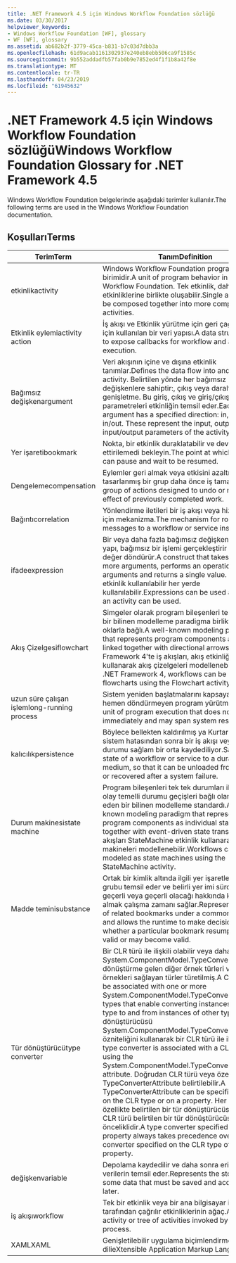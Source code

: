 ```yaml
---
title: .NET Framework 4.5 için Windows Workflow Foundation sözlüğü
ms.date: 03/30/2017
helpviewer_keywords:
- Windows Workflow Foundation [WF], glossary
- WF [WF], glossary
ms.assetid: ab682b2f-3779-45ca-b831-b7c03d7dbb3a
ms.openlocfilehash: 61d9acab1161302937e240eb8ebb506ca9f1585c
ms.sourcegitcommit: 9b552addadfb57fab0b9e7852ed4f1f1b8a42f8e
ms.translationtype: MT
ms.contentlocale: tr-TR
ms.lasthandoff: 04/23/2019
ms.locfileid: "61945632"
---
```

# <a name="windows-workflow-foundation-glossary-for-net-framework-45"></a><span data-ttu-id="de1d8-102">.NET Framework 4.5 için Windows Workflow Foundation sözlüğü</span><span class="sxs-lookup"><span data-stu-id="de1d8-102">Windows Workflow Foundation Glossary for .NET Framework 4.5</span></span>

<span data-ttu-id="de1d8-103">Windows Workflow Foundation belgelerinde aşağıdaki terimler kullanılır.</span><span class="sxs-lookup"><span data-stu-id="de1d8-103">The following terms are used in the Windows Workflow Foundation documentation.</span></span>

## <a name="terms"></a><span data-ttu-id="de1d8-104">Koşulları</span><span class="sxs-lookup"><span data-stu-id="de1d8-104">Terms</span></span>

|<span data-ttu-id="de1d8-105">Terim</span><span class="sxs-lookup"><span data-stu-id="de1d8-105">Term</span></span>|<span data-ttu-id="de1d8-106">Tanım</span><span class="sxs-lookup"><span data-stu-id="de1d8-106">Definition</span></span>|
|----------|----------------|
|<span data-ttu-id="de1d8-107">etkinlik</span><span class="sxs-lookup"><span data-stu-id="de1d8-107">activity</span></span>|<span data-ttu-id="de1d8-108">Windows Workflow Foundation program davranışı birimidir.</span><span class="sxs-lookup"><span data-stu-id="de1d8-108">A unit of program behavior in Windows Workflow Foundation.</span></span> <span data-ttu-id="de1d8-109">Tek etkinlik, daha karmaşık etkinliklerine birlikte oluşabilir.</span><span class="sxs-lookup"><span data-stu-id="de1d8-109">Single activities can be composed together into more complex activities.</span></span>|
|<span data-ttu-id="de1d8-110">Etkinlik eylemi</span><span class="sxs-lookup"><span data-stu-id="de1d8-110">activity action</span></span>|<span data-ttu-id="de1d8-111">İş akışı ve Etkinlik yürütme için geri çağırmalar için kullanılan bir veri yapısı.</span><span class="sxs-lookup"><span data-stu-id="de1d8-111">A data structure used to expose callbacks for workflow and activity execution.</span></span>|
|<span data-ttu-id="de1d8-112">Bağımsız değişken</span><span class="sxs-lookup"><span data-stu-id="de1d8-112">argument</span></span>|<span data-ttu-id="de1d8-113">Veri akışının içine ve dışına etkinlik tanımlar.</span><span class="sxs-lookup"><span data-stu-id="de1d8-113">Defines the data flow into and out of an activity.</span></span> <span data-ttu-id="de1d8-114">Belirtilen yönde her bağımsız değişkenlere sahiptir:, çıkış veya daraltma veya genişletme. Bu giriş, çıkış ve giriş/çıkış parametreleri etkinliğin temsil eder.</span><span class="sxs-lookup"><span data-stu-id="de1d8-114">Each argument has a specified direction: in, out, or in/out. These represent the input, output, and input/output parameters of the activity.</span></span>|
|<span data-ttu-id="de1d8-115">Yer işareti</span><span class="sxs-lookup"><span data-stu-id="de1d8-115">bookmark</span></span>|<span data-ttu-id="de1d8-116">Nokta, bir etkinlik duraklatabilir ve devam ettirilemedi bekleyin.</span><span class="sxs-lookup"><span data-stu-id="de1d8-116">The point at which an activity can pause and wait to be resumed.</span></span>|
|<span data-ttu-id="de1d8-117">Dengeleme</span><span class="sxs-lookup"><span data-stu-id="de1d8-117">compensation</span></span>|<span data-ttu-id="de1d8-118">Eylemler geri almak veya etkisini azaltmak için tasarlanmış bir grup daha önce iş tamamlandı.</span><span class="sxs-lookup"><span data-stu-id="de1d8-118">A group of actions designed to undo or mitigate the effect of previously completed work.</span></span>|
|<span data-ttu-id="de1d8-119">Bağıntı</span><span class="sxs-lookup"><span data-stu-id="de1d8-119">correlation</span></span>|<span data-ttu-id="de1d8-120">Yönlendirme iletileri bir iş akışı veya hizmet örneği için mekanizma.</span><span class="sxs-lookup"><span data-stu-id="de1d8-120">The mechanism for routing messages to a workflow or service instance.</span></span>|
|<span data-ttu-id="de1d8-121">ifade</span><span class="sxs-lookup"><span data-stu-id="de1d8-121">expression</span></span>|<span data-ttu-id="de1d8-122">Bir veya daha fazla bağımsız değişken alan bir yapı, bağımsız bir işlemi gerçekleştirir ve tek bir değer döndürür.</span><span class="sxs-lookup"><span data-stu-id="de1d8-122">A construct that takes in one or more arguments, performs an operation on the arguments and returns a single value.</span></span> <span data-ttu-id="de1d8-123">İfadeler bir etkinlik kullanılabilir her yerde kullanılabilir.</span><span class="sxs-lookup"><span data-stu-id="de1d8-123">Expressions can be used anywhere an activity can be used.</span></span>|
|<span data-ttu-id="de1d8-124">Akış Çizelgesi</span><span class="sxs-lookup"><span data-stu-id="de1d8-124">flowchart</span></span>|<span data-ttu-id="de1d8-125">Simgeler olarak program bileşenleri temsil eden bir bilinen modelleme paradigma birlikte tek yönlü oklarla bağlı.</span><span class="sxs-lookup"><span data-stu-id="de1d8-125">A well-known modeling paradigm that represents program components as symbols linked together with directional arrows.</span></span>  <span data-ttu-id="de1d8-126">.NET Framework 4'te iş akışları, akış etkinliğini kullanarak akış çizelgeleri modellenebilir.</span><span class="sxs-lookup"><span data-stu-id="de1d8-126">In the .NET Framework 4, workflows can be modeled as flowcharts using the Flowchart activity.</span></span>|
|<span data-ttu-id="de1d8-127">uzun süre çalışan işlem</span><span class="sxs-lookup"><span data-stu-id="de1d8-127">long-running process</span></span>|<span data-ttu-id="de1d8-128">Sistem yeniden başlatmalarını kapsayabilir ve hemen döndürmeyen program yürütme birimidir.</span><span class="sxs-lookup"><span data-stu-id="de1d8-128">A unit of program execution that does not return immediately and may span system restarts.</span></span>|
|<span data-ttu-id="de1d8-129">kalıcılık</span><span class="sxs-lookup"><span data-stu-id="de1d8-129">persistence</span></span>|<span data-ttu-id="de1d8-130">Böylece bellekten kaldırılmış ya Kurtarılan bir sistem hatasından sonra bir iş akışı veya hizmet durumu sağlam bir orta kaydediliyor.</span><span class="sxs-lookup"><span data-stu-id="de1d8-130">Saving the state of a workflow or service to a durable medium, so that it can be unloaded from memory or recovered after a system failure.</span></span>|
|<span data-ttu-id="de1d8-131">Durum makinesi</span><span class="sxs-lookup"><span data-stu-id="de1d8-131">state machine</span></span>|<span data-ttu-id="de1d8-132">Program bileşenleri tek tek durumları ile birlikte olay temelli durumu geçişleri bağlı olarak temsil eden bir bilinen modelleme standardı.</span><span class="sxs-lookup"><span data-stu-id="de1d8-132">A well-known modeling paradigm that represents program components as individual states linked together with event-driven state transitions.</span></span>  <span data-ttu-id="de1d8-133">İş akışları StateMachine etkinlik kullanarak Durum makineleri modellenebilir.</span><span class="sxs-lookup"><span data-stu-id="de1d8-133">Workflows can be modeled as state machines using the StateMachine activity.</span></span>|
|<span data-ttu-id="de1d8-134">Madde temini</span><span class="sxs-lookup"><span data-stu-id="de1d8-134">substance</span></span>|<span data-ttu-id="de1d8-135">Ortak bir kimlik altında ilgili yer işaretlerinin bir grubu temsil eder ve belirli yer imi sürdürme geçerli veya geçerli olacağı hakkında kararlar almak çalışma zamanı sağlar.</span><span class="sxs-lookup"><span data-stu-id="de1d8-135">Represents a group of related bookmarks under a common identifier and allows the runtime to make decisions about whether a particular bookmark resumption is valid or may become valid.</span></span>|
|<span data-ttu-id="de1d8-136">Tür dönüştürücü</span><span class="sxs-lookup"><span data-stu-id="de1d8-136">type converter</span></span>|<span data-ttu-id="de1d8-137">Bir CLR türü ile ilişkili olabilir veya daha fazla System.ComponentModel.TypeConverter dönüştürme gelen diğer örnek türleri ve CLR türü örnekleri sağlayan türler türetilmiş.</span><span class="sxs-lookup"><span data-stu-id="de1d8-137">A CLR type can be associated with one or more System.ComponentModel.TypeConverter derived types that enable converting instances of the CLR type to and from instances of other types.</span></span> <span data-ttu-id="de1d8-138">Bir tür dönüştürücüsü System.ComponentModel.TypeConverterAttribute özniteliğini kullanarak bir CLR türü ile ilişkilidir.</span><span class="sxs-lookup"><span data-stu-id="de1d8-138">A type converter is associated with a CLR type using the System.ComponentModel.TypeConverterAttribute attribute.</span></span>  <span data-ttu-id="de1d8-139">Doğrudan CLR türü veya özellik bir TypeConverterAttribute belirtilebilir.</span><span class="sxs-lookup"><span data-stu-id="de1d8-139">A TypeConverterAttribute can be specified directly on the CLR type or on a property.</span></span> <span data-ttu-id="de1d8-140">Her zaman bir özellikte belirtilen bir tür dönüştürücüsü özelliğin CLR türü belirtilen bir tür dönüştürücüsü daha önceliklidir.</span><span class="sxs-lookup"><span data-stu-id="de1d8-140">A type converter specified on a property always takes precedence over a type converter specified on the CLR type of the property.</span></span>|
|<span data-ttu-id="de1d8-141">değişken</span><span class="sxs-lookup"><span data-stu-id="de1d8-141">variable</span></span>|<span data-ttu-id="de1d8-142">Depolama kaydedilir ve daha sonra erişilen bazı verilerin temsil eder.</span><span class="sxs-lookup"><span data-stu-id="de1d8-142">Represents the storage of some data that must be saved and accessed later.</span></span>|
|<span data-ttu-id="de1d8-143">iş akışı</span><span class="sxs-lookup"><span data-stu-id="de1d8-143">workflow</span></span>|<span data-ttu-id="de1d8-144">Tek bir etkinlik veya bir ana bilgisayar işlemi tarafından çağrılır etkinliklerinin ağaç.</span><span class="sxs-lookup"><span data-stu-id="de1d8-144">A single activity or tree of activities invoked by a host process.</span></span>|
|<span data-ttu-id="de1d8-145">XAML</span><span class="sxs-lookup"><span data-stu-id="de1d8-145">XAML</span></span>|<span data-ttu-id="de1d8-146">Genişletilebilir uygulama biçimlendirme dili</span><span class="sxs-lookup"><span data-stu-id="de1d8-146">eXtensible Application Markup Language</span></span>|
